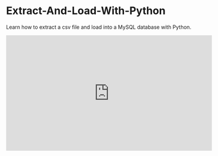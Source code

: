 # Extract-And-Load-With-Python
Learn how to extract a csv file and load into a MySQL database with Python.

<iframe width="560" height="315" src="https://www.youtube.com/embed/AJ2mC0xO1MQ" title="YouTube video player" frameborder="0" allow="accelerometer; autoplay; clipboard-write; encrypted-media; gyroscope; picture-in-picture" allowfullscreen></iframe>
